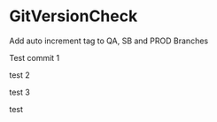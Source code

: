 # GitVersionCheck
Add auto increment tag to QA, SB and PROD Branches 



Test commit 1


test 2


test 3


test